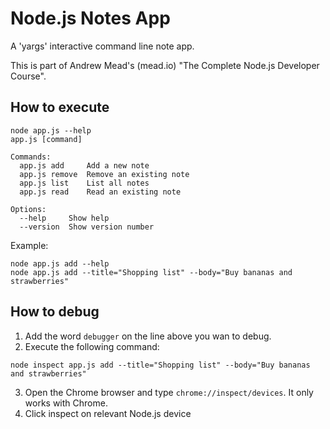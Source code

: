 # Node.js Notes App

A 'yargs' interactive command line note app.

This is part of Andrew Mead's (mead.io) "The Complete Node.js Developer Course".

## How to execute

```
node app.js --help
app.js [command]

Commands:
  app.js add     Add a new note
  app.js remove  Remove an existing note
  app.js list    List all notes
  app.js read    Read an existing note

Options:
  --help     Show help                                                 
  --version  Show version number                                      
```

Example:
```
node app.js add --help
node app.js add --title="Shopping list" --body="Buy bananas and strawberries"
```

## How to debug

1. Add the word `debugger` on the line above you wan to debug.
2. Execute the following command:
```
node inspect app.js add --title="Shopping list" --body="Buy bananas and strawberries"
```
3. Open the Chrome browser and type `chrome://inspect/devices`. It only works with Chrome.
4. Click inspect on relevant Node.js device 
